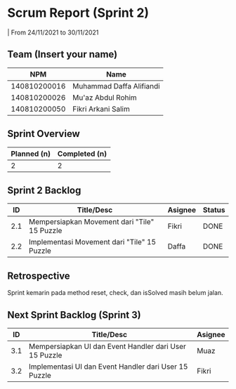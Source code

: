# Scrum Report (Sprint 2)
| From 24/11/2021 to 30/11/2021

## Team (Insert your name)
| NPM           | Name        |
| ------------- |-------------|
| 140810200016  | Muhammad Daffa Alifiandi  |
| 140810200026  | Mu'az Abdul Rohim    |
| 140810200050  | Fikri Arkani Salim |

## Sprint Overview
| Planned (n)   | Completed (n) |
| ------------- |-------------- |
| 2             | 2             |

## Sprint 2 Backlog

| ID  | Title/Desc | Asignee | Status |
| --- | ---------- | ------- | ------ |
| 2.1 | Mempersiapkan Movement dari "Tile" 15 Puzzle | Fikri| DONE |
| 2.2 | Implementasi Movement dari "Tile" 15 Puzzle  | Daffa | DONE |

## Retrospective 

Sprint kemarin pada method reset, check, dan isSolved masih belum jalan.

## Next Sprint Backlog (Sprint 3)
| ID  | Title/Desc | Asignee | 
| --- | ---------- | ------- | 
| 3.1 | Mempersiapkan UI dan Event Handler dari User 15 Puzzle | Muaz | 
| 3.2 | Implementasi UI dan Event Handler dari User 15 Puzzle  | Fikri | 


